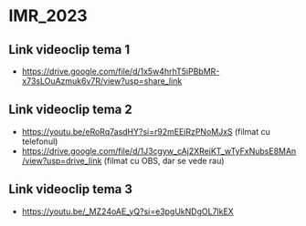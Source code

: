 # IMR_2023

## Link videoclip tema 1
- https://drive.google.com/file/d/1x5w4hrhT5iPBbMR-x73sLOuAzmuk6v7R/view?usp=share_link

## Link videoclip tema 2
- https://youtu.be/eRoRq7asdHY?si=r92mEEjRzPNoMJxS (filmat cu telefonul)
- https://drive.google.com/file/d/1J3cgyw_cAj2XRejKT_wTyFxNubsE8MAn/view?usp=drive_link (filmat cu OBS, dar se vede rau)

## Link videoclip tema 3
- https://youtu.be/_MZ24oAE_yQ?si=e3pgUkNDgOL7lkEX 
